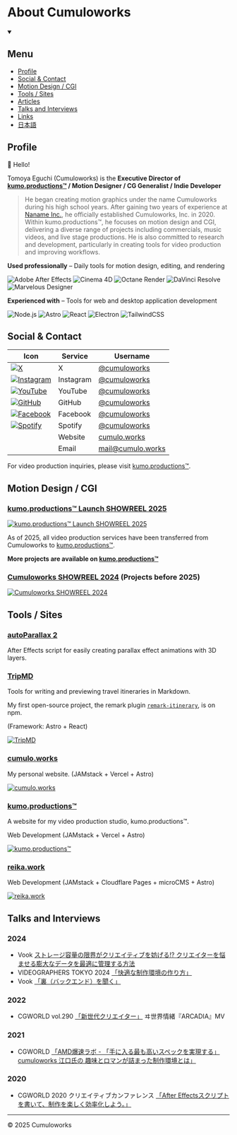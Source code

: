 # About Cumuloworks

<details open>
  <summary class="marker:content-none cursor-pointer"><h2>Menu</h2></summary>
  <ul>
    <li>
     <a href="#profile">Profile</a>
    </li>
    <li>
      <a href="#social--contact">Social & Contact</a>
    </li>
    <li>
      <a href="#motion-design--cgi">Motion Design / CGI</a>
    </li>
    <li>
    <a href="#tools--sites">Tools / Sites</a>
    </li>
    <li>
      <a href="#articles">Articles</a>
    </li>
    <li>
      <a href="#talks-and-interviews">Talks and Interviews</a>
    </li>
    <li>
      <a href="#links">Links</a>
    </li>
    <li>
      <a href="/ja">日本語</a>
    </li>
  </ul>
</details>

## Profile

👋 Hello!

Tomoya Eguchi (Cumuloworks) is the **Executive Director of [**kumo.productions™**](https://kumo.productions/) / Motion Designer / CG Generalist / Indie Developer**

> He began creating motion graphics under the name Cumuloworks during his high school years. After gaining two years of experience at [Naname Inc.](https://nanameinc.jp/), he officially established Cumuloworks, Inc. in 2020. Within kumo.productions™, he focuses on motion design and CGI, delivering a diverse range of projects including commercials, music videos, and live stage productions. He is also committed to research and development, particularly in creating tools for video production and improving workflows.

**Used professionally** – Daily tools for motion design, editing, and rendering

![Adobe After Effects](https://img.shields.io/badge/After%20Effects-blueviolet.svg?logo=Adobe%20After%20Effects&logoColor=white)
![Cinema 4D](https://img.shields.io/badge/Cinema%204D-navy.svg?logo=Cinema%204D&logoColor=white)
![Octane Render](https://img.shields.io/badge/Octane%20Render-black.svg?logo=Octane%20Render&logoColor=white)
![DaVinci Resolve](https://img.shields.io/badge/DaVinci%20Resolve-slategray.svg?logo=DaVinci%20Resolve&logoColor=white)
![Marvelous Designer](https://img.shields.io/badge/Marvelous%20Designer-gold.svg?logo=Marvelous%20Designer&logoColor=black)

**Experienced with** – Tools for web and desktop application development

![Node.js](https://img.shields.io/badge/Node.js-green.svg?logo=Node.js&logoColor=white)
![Astro](https://img.shields.io/badge/Astro-black.svg?logo=Astro&logoColor=white)
![React](https://img.shields.io/badge/React-deepskyblue.svg?logo=React&logoColor=black)
![Electron](https://img.shields.io/badge/Electron-steelblue.svg?logo=Electron&logoColor=white)
![TailwindCSS](https://img.shields.io/badge/TailwindCSS-lightseagreen.svg?logo=TailwindCSS&logoColor=white)

## Social & Contact

| Icon | Service | Username |
| --- | --- | --- |
| [![X](https://www.readmecodegen.com/api/social-icon?name=x&color=ffffff&size=24)](https://x.com/cumuloworks) | X | [@cumuloworks](https://x.com/cumuloworks) |
| [![Instagram](https://www.readmecodegen.com/api/social-icon?name=instagram&color=ffffff&size=24)](https://www.instagram.com/cumuloworks/) | Instagram | [@cumuloworks](https://www.instagram.com/cumuloworks/) |
| [![YouTube](https://www.readmecodegen.com/api/social-icon?name=youtube&color=ffffff&size=24)](https://www.youtube.com/@cumuloworks) | YouTube | [@cumuloworks](https://www.youtube.com/@cumuloworks) |
| [![GitHub](https://www.readmecodegen.com/api/social-icon?name=github&color=ffffff&size=24)](https://github.com/cumuloworks) | GitHub | [@cumuloworks](https://github.com/cumuloworks) |
| [![Facebook](https://www.readmecodegen.com/api/social-icon?name=facebook&color=ffffff&size=24)](https://www.facebook.com/cumuloworks/) | Facebook | [@cumuloworks](https://www.facebook.com/cumuloworks/) |
| [![Spotify](https://www.readmecodegen.com/api/social-icon?name=spotify&color=ffffff&size=24)](https://open.spotify.com/user/cumuloworks?si=8e48b38729d9443c) | Spotify | [@cumuloworks](https://open.spotify.com/user/cumuloworks?si=8e48b38729d9443c) |
|  | Website | [cumulo.works](https://cumulo.works) |
|  | Email | [mail@cumulo.works](mailto:mail@cumulo.works) |

For video production inquiries, please visit [kumo.productions™](https://kumo.productions/).

## Motion Design / CGI

### [kumo.productions™ Launch SHOWREEL 2025](https://www.youtube.com/watch?v=8aNl_7fvrrk)

[![kumo.productions™ Launch SHOWREEL 2025](https://img.youtube.com/vi/8aNl_7fvrrk/maxresdefault.jpg)](https://www.youtube.com/watch?v=8aNl_7fvrrk)

As of 2025, all video production services have been transferred from Cumuloworks to [kumo.productions™](https://kumo.productions/).

**More projects are available on [**kumo.productions™**](https://kumo.productions/en/projects)**

### [Cumuloworks SHOWREEL 2024](https://www.youtube.com/watch?v=b_68zkrGBDQ) (Projects before 2025)

[![Cumuloworks SHOWREEL 2024](https://img.youtube.com/vi/b_68zkrGBDQ/maxresdefault.jpg)](https://www.youtube.com/watch?v=b_68zkrGBDQ)

<!-- Ads -->

<!-- Entertainment -->

## Tools / Sites

### [autoParallax 2](https://cumulo.works/downloads/autoparallax2)

After Effects script for easily creating parallax effect animations with 3D layers.

### [TripMD](https://tripmd.dev)

Tools for writing and previewing travel itineraries in Markdown.

My first open-source project, the remark plugin [`remark-itinerary`](https://www.npmjs.com/package/remark-itinerary), is on npm.

(Framework: Astro + React)

[![TripMD](https://api.microlink.io/?url=https://tripmd.dev&screenshot=true&meta=false&embed=screenshot.url&waitUntil=networkidle2)](https://tripmd.dev)

### [cumulo.works](https://cumulo.works)

My personal website. (JAMstack + Vercel + Astro)

[![cumulo.works](https://api.microlink.io/?url=https://cumulo.works&screenshot=true&meta=false&embed=screenshot.url&waitUntil=networkidle2)](https://cumulo.works)

### [kumo.productions™](https://kumo.productions)

A website for my video production studio, kumo.productions™.

Web Development (JAMstack + Vercel + Astro)

[![kumo.productions™](https://api.microlink.io/?url=https://kumo.productions&screenshot=true&meta=false&embed=screenshot.url&waitUntil=networkidle2)](https://kumo.productions)

### [reika.work](https://reika.work)

Web Development (JAMstack + Cloudflare Pages + microCMS + Astro)

[![reika.work](https://api.microlink.io/?url=https://reika.work&screenshot=true&meta=false&embed=screenshot.url&waitUntil=networkidle2)](https://reika.work)

<!-- Articles -->

## Talks and Interviews

### 2024

- Vook [ストレージ容量の限界がクリエイティブを妨げる⁉ クリエイターを悩ませる膨大なデータを最適に管理する方法](https://vook.vc/n/7699)
- VIDEOGRAPHERS TOKYO 2024 [「快適な制作環境の作り方」](http://cumulo.works/blogs/vgt2024)
- Vook [「裏（バックエンド）を聞く」](https://vook.vc/n/7157)

### 2022

- CGWORLD vol.290 [「新世代クリエイター」](https://cgworld.jp/magazine/cgw290.html) ヰ世界情緒『ARCADIA』MV

### 2021

- CGWORLD [「AMD爆速ラボ - 「手に入る最も高いスペックを実現する」 cumuloworks 江口氏の 趣味とロマンが詰まった制作環境とは」](https://cgworld.jp/special/promo/bakusokuamd/2021/07/30/%E3%80%8C%E6%89%8B%E3%81%AB%E5%85%A5%E3%82%8B%E6%9C%80%E3%82%82%E9%AB%98%E3%81%84%E3%82%B9%E3%83%9A%E3%83%83%E3%82%AF%E3%82%92%E5%AE%9F%E7%8F%BE%E3%81%99%E3%82%8B%E3%80%8D-cumuloworks-%E6%B1%9F/)

### 2020

- CGWORLD 2020 クリエイティブカンファレンス [「After Effectsスクリプトを書いて、制作を楽しく効率化しよう。」](https://cgworld.jp/special/cgwcc2020/schedule/cumuloworks/index.html)

<!-- Links -->

---

© 2025 Cumuloworks
